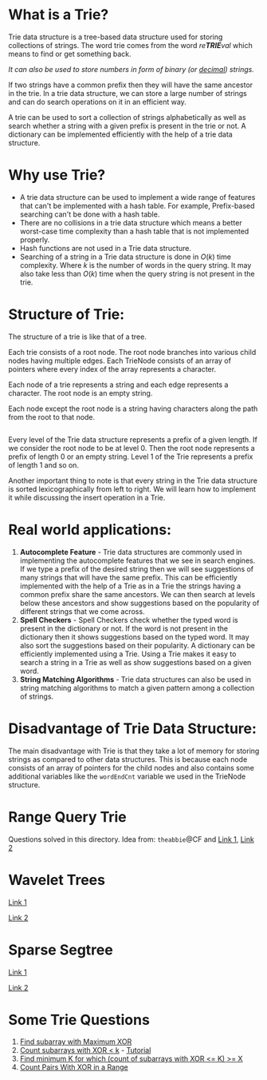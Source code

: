 # What is a Trie?
Trie data structure is a tree-based data structure used for storing collections of strings. The word trie comes from the word _re**TRIE**val_ which means to find or get something back. 

_It can also be used to store numbers in form of binary (or [decimal](#range-query-trie)) strings._

If two strings have a common prefix then they will have the same ancestor in the trie. In a trie data structure, we can store a large number of strings and can do search operations on it in an efficient way. 

A trie can be used to sort a collection of strings alphabetically as well as search whether a string with a given prefix is present in the trie or not. A dictionary can be implemented efficiently with the help of a trie data structure.

# Why use Trie?
- A trie data structure can be used to implement a wide range of features that can't be implemented with a hash table. For example, Prefix-based searching can't be done with a hash table.
- There are no collisions in a trie data structure which means a better worst-case time complexity than a hash table that is not implemented properly.
- Hash functions are not used in a Trie data structure.
- Searching of a string in a Trie data structure is done in $O(k)$ time complexity. Where $k$ is the number of words in the query string. It may also take less than $O(k)$ time when the query string is not present in the trie.

# Structure of Trie:

The structure of a trie is like that of a tree. 

Each trie consists of a root node. The root node branches into various child nodes having multiple edges. Each TrieNode consists of an array of pointers where every index of the array represents a character. 

Each node of a trie represents a string and each edge represents a character. The root node is an empty string. 

Each node except the root node is a string having characters along the path from the root to that node.


<p align="center">
  <img src="images/struct.webp" alt=""/>
</p>

Every level of the Trie data structure represents a prefix of a given length. If we consider the root node to be at level 0. Then the root node represents a prefix of length 0 or an empty string. Level 1 of the Trie represents a prefix of length 1 and so on.

Another important thing to note is that every string in the Trie data structure is sorted lexicographically from left to right. We will learn how to implement it while discussing the insert operation in a Trie.

# Real world applications:
1. **Autocomplete Feature** - Trie data structures are commonly used in implementing the autocomplete features that we see in search engines. If we type a prefix of the desired string then we will see suggestions of many strings that will have the same prefix. This can be efficiently implemented with the help of a Trie as in a Trie the strings having a common prefix share the same ancestors. We can then search at levels below these ancestors and show suggestions based on the popularity of different strings that we come across.
2. **Spell Checkers** - Spell Checkers check whether the typed word is present in the dictionary or not. If the word is not present in the dictionary then it shows suggestions based on the typed word. It may also sort the suggestions based on their popularity. A dictionary can be efficiently implemented using a Trie. Using a Trie makes it easy to search a string in a Trie as well as show suggestions based on a given word.
3. **String Matching Algorithms** - Trie data structures can also be used in string matching algorithms to match a given pattern among a collection of strings.

# Disadvantage of Trie Data Structure:
The main disadvantage with Trie is that they take a lot of memory for storing strings as compared to other data structures. This is because each node consists of an array of pointers for the child nodes and also contains some additional variables like the `wordEndCnt` variable we used in the TrieNode structure.

# Range Query Trie

Questions solved in this directory.
Idea from: `theabbie`@CF and [Link 1](https://codeforces.com/blog/entry/17658?#comment-378429), [Link 2](https://codeforces.com/blog/entry/104650)

# Wavelet Trees

[Link 1](http://rachitiitr.blogspot.com/2017/06/wavelet-trees-wavelet-trees-editorial.html)

[Link 2](https://codeforces.com/blog/entry/52854)

# Sparse Segtree

[Link 1](https://codeforces.com/blog/entry/83969)

[Link 2](https://usaco.guide/plat/sparse-segtree?lang=cpp)

# Some Trie Questions
1. [Find subarray with Maximum XOR](./Qs/1.cpp)
2. [Count subarrays with XOR < k](./Qs/2.cpp) - [Tutorial](https://threadsiiithyderabad.quora.com/Tutorial-on-Trie-and-example-problems)
3. [Find minimum K for which (count of subarrays with XOR <= K) >= X](./Qs/3.cpp)
4. [Count Pairs With XOR in a Range](./Qs/4.cpp)